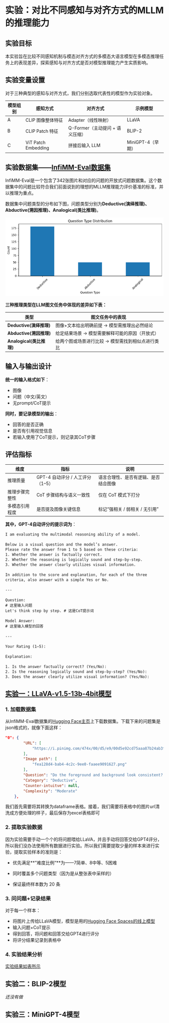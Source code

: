 # 实验：对比不同感知与对齐方式的MLLM的推理能力

## 实验目标

本实验旨在比较不同感知机制与模态对齐方式的多模态大语言模型在多模态推理任务上的表现差异，探索感知与对齐方式是否对模型推理能力产生实质影响。

## 实验变量设置

对于三种典型的感知与对齐方式，我们分别选取代表性的模型作为实验对象。

| 模型组别 | 感知方式            | 对齐方式                        | 示例模型          |
| -------- | ------------------- | ------------------------------- | ----------------- |
| A        | CLIP 图像整体特征   | Adapter（线性映射）             | LLaVA             |
| B        | CLIP Patch 特征     | Q-Former（主动提问 + 语义压缩） | BLIP-2            |
| C        | ViT Patch Embedding | 拼接后输入 LLM                  | MiniGPT-4（早期） |

## 实验数据集——[InfiMM-Eval数据集](https://huggingface.co/datasets/Infi-MM/InfiMM-Eval) 

InfiMM-Eval是一个包含了342张图片和对应的问题的开放式问题数据集。这个数据集中的问题比较符合我们前面说到的理想的MLLM推理能力评价基准的标准，并以推理为重点。

数据集中问题类型的分布如下图，问题类型分别为**Deductive(演绎推理)、Abductive(溯因推理)、Analogical(类比推理)**。

<img src="assets/image-20250401182757869.png" alt="image-20250401182757869" style="zoom:80%;" />

**三种推理类型在LLM图文任务中体现的差异如下表：**

| **类型**                 | **图文任务中的表现**                              |
| ------------------------ | ------------------------------------------------- |
| **Deductive(演绎推理)**  | 图像+文本给出明确前提 → 模型需推理出必然结论      |
| **Abductive(溯因推理)**  | 给定结果场景 → 模型需要解释可能的原因（开放式）   |
| **Analogical(类比推理)** | 给两个图或场景进行比较 → 模型需找到相似点进行类比 |

## 输入与输出设计

**统一的输入格式如下**：

- 图像
- 问题（中文/英文）
- 无prompt/CoT提示

**同时，要记录模型的输出**：

- 回答的是否正确
- 是否有引用视觉信息
- 若输入使用了CoT提示，则记录其CoT步骤

## 评估指标

| 维度           | 指标                             | 说明                                 |
| -------------- | -------------------------------- | ------------------------------------ |
| 推理质量       | GPT-4 自动评分 / 人工评分（1–5） | 语言合理性、是否有逻辑、是否结合图像 |
| 推理步骤完整性 | CoT 步骤结构与语义一致性         | 仅在 CoT 模式下打分                  |
| 多模态引用程度 | 是否提及图像关键信息             | 标记“强相关 / 弱相关 / 无引用”       |

**其中，GPT-4自动评分的提示词为**：

```
I am evaluating the multimodal reasoning ability of a model.

Below is a visual question and the model’s answer.
Please rate the answer from 1 to 5 based on these criteria:
1. Whether the answer is factually correct.
2. Whether the reasoning is logically sound and step-by-step.
3. Whether the answer clearly utilizes visual information.

In addition to the score and explanation, for each of the three criteria, also answer with a simple Yes or No.

---

Question:
# 这里输入问题
Let's think step by step. # 这是CoT提示词

Model Answer:
# 这里输入模型的回答

---

Your Rating (1–5):

Explanation:

1. Is the answer factually correct? (Yes/No):
2. Is the reasoning logically sound and step-by-step? (Yes/No):
3. Does the answer clearly utilize visual information? (Yes/No):
```

## [实验一：LLaVA-v1.5-13b-4bit模型](https://huggingface.co/spaces/badayvedat/LLaVA)

### 1. 加载数据集

从InfiMM-Eval数据集的[Hugging Face主页](https://huggingface.co/datasets/Infi-MM/InfiMM-Eval)上下载数据集。下载下来的问题集是json格式的，就像下面这样：

```json
"0": {
        "URL": [
            "https://i.pinimg.com/474x/00/d5/e9/00d5e92cd75aaa87b24ab3fff3ef9e10.jpg"
        ],
        "Image path": [
            "fea128d4-bab4-4c2c-9ee0-faaee9091627.png"
        ],
        "Question": "Do the foreground and background look consistent? Why?",
        "Category": "Deductive",
        "Counter-intuitve": null,
        "Complexity": "Moderate"
    },
```

我们首先需要将其转换为dataframe表格。接着，我们需要将表格中的图片url清洗成方便处理的样子，最后保存为excel表格即可

### 2. 提取实验数据

因为实验需要手动一个个的将问题喂给LLaVA，并且手动将回答交给GPT4评分，所以我们没办法使用所有数据进行实验。所以我们需要提取少量的样本来进行实验，提取实验样本的准则是：

- 优先满足**”难度比例“**为——7简单、8中等、5困难

- 同时覆盖多个问题类型（因为是从整张表中采样的）

- 保证最终样本数为 20 条

### 3. 问问题+记录结果

对于每一个样本：

- 将图片上传给LLaVA模型，模型是用的[Hugging Face Spaces的线上模型](https://huggingface.co/spaces/badayvedat/LLaVA)
- 输入问题+CoT提示
- 得到回答，将问题和回答交给GPT4进行评分
- 将评分结果记录到表格中

### 4. 实验结果分析

[实验结果如表所示](datasets/InfiMM-Eval/infimm-eval-selected.xlsx)



## 实验二：BLIP-2模型

*还没有做*

## 实验三：MiniGPT-4模型

